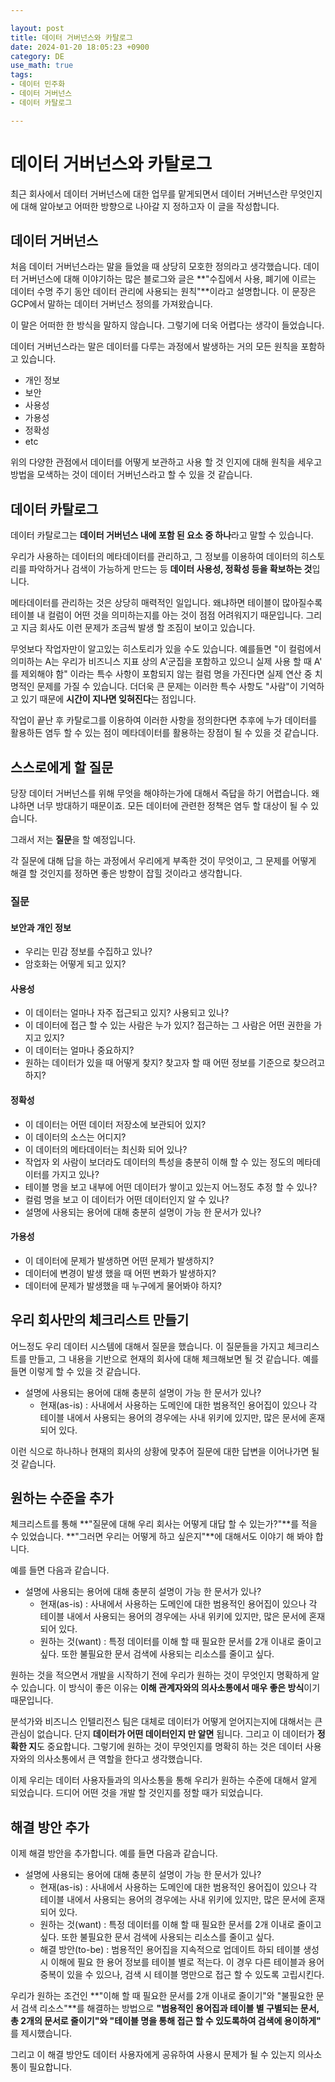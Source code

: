 ```yaml
---

layout: post
title: 데이터 거버넌스와 카탈로그
date: 2024-01-20 18:05:23 +0900
category: DE
use_math: true
tags:
- 데이터 민주화
- 데이터 거버넌스
- 데이터 카탈로그

---
```


# 데이터 거버넌스와 카탈로그

최근 회사에서 데이터 거버넌스에 대한 업무를 맡게되면서 데이터 거버넌스란 무엇인지에 대해 알아보고 어떠한 방향으로 나아갈 지 정하고자 이 글을 작성합니다.

## 데이터 거버넌스

처음 데이터 거버넌스라는 말을 들었을 때 상당히 모호한 정의라고 생각했습니다. 데이터 거버넌스에 대해 이야기하는 많은 블로그와 글은 **"수집에서 사용, 폐기에 이르는 데이터 수명 주기 동안 데이터 관리에 사용되는 원칙"**이라고 설명합니다. 이 문장은 GCP에서 말하는 데이터 거버넌스 정의를 가져왔습니다.

이 말은 어떠한 한 방식을 말하지 않습니다. 그렇기에 더욱 어렵다는 생각이 들었습니다.

데이터 거버넌스라는 말은 데이터를 다루는 과정에서 발생하는 거의 모든 원칙을 포함하고 있습니다.

- 개인 정보
- 보안
- 사용성
- 가용성
- 정확성
- etc

위의 다양한 관점에서 데이터를 어떻게 보관하고 사용 할 것 인지에 대해 원칙을 세우고 방법을 모색하는 것이 데이터 거버넌스라고 할 수 있을 것 같습니다.

## 데이터 카탈로그

데이터 카탈로그는 **데이터 거버넌스 내에 포함 된 요소 중 하나**라고 말할 수 있습니다.

우리가 사용하는 데이터의 메타데이터를 관리하고, 그 정보를 이용하여 데이터의 히스토리를 파악하거나 검색이 가능하게 만드는 등 **데이터 사용성, 정확성 등을 확보하는 것**입니다.

메타데이터를 관리하는 것은 상당히 매력적인 일입니다. 왜냐하면 테이블이 많아질수록 테이블 내 컬럼이 어떤 것을 의미하는지를 아는 것이 점점 어려워지기 때문입니다. 그리고 지금 회사도 이런 문제가 조금씩 발생 할 조짐이 보이고 있습니다.

무엇보다 작업자만이 알고있는 히스토리가 있을 수도 있습니다. 예를들면 "이 컬럼에서 의미하는 A는 우리가 비즈니스 지표 상의 A'군집을 포함하고 있으니 실제 사용 할 때 A' 를 제외해야 함" 이라는 특수 사항이 포함되지 않는 컬럼 명을 가진다면 실제 연산 중 치명적인 문제를 가질 수 있습니다. 더더욱 큰 문제는 이러한 특수 사항도 "사람"이 기억하고 있기 때문에 **시간이 지나면 잊혀진다**는 점입니다.

작업이 끝난 후 카탈로그를 이용하여 이러한 사항을 정의한다면 추후에 누가 데이터를 활용하든 염두 할 수 있는 점이 메타데이터를 활용하는 장점이 될 수 있을 것 같습니다.

## 스스로에게 할 질문

당장 데이터 거버넌스를 위해 무엇을 해야하는가에 대해서 즉답을 하기 어렵습니다. 왜냐하면 너무 방대하기 때문이죠. 모든 데이터에 관련한 정책은 염두 할 대상이 될 수 있습니다.

그래서 저는 **질문**을 할 예정입니다.

각 질문에 대해 답을 하는 과정에서 우리에게 부족한 것이 무엇이고, 그 문제를 어떻게 해결 할 것인지를 정하면 좋은 방향이 잡힐 것이라고 생각합니다.

### 질문

#### 보안과 개인 정보
- 우리는 민감 정보를 수집하고 있나?
- 암호화는 어떻게 되고 있지?

#### 사용성
- 이 데이터는 얼마나 자주 접근되고 있지? 사용되고 있나?
- 이 데이터에 접근 할 수 있는 사람은 누가 있지? 접근하는 그 사람은 어떤 권한을 가지고 있지?
- 이 데이터는 얼마나 중요하지?
- 원하는 데이터가 있을 때 어떻게 찾지? 찾고자 할 때 어떤 정보를 기준으로 찾으려고 하지?

#### 정확성
- 이 데이터는 어떤 데이터 저장소에 보관되어 있지?
- 이 데이터의 소스는 어디지?
- 이 데이터의 메타데이터는 최신화 되어 있나?
- 작업자 외 사람이 보더라도 데이터의 특성을 충분히 이해 할 수 있는 정도의 메타데이터를 가지고 있나?
- 테이블 명을 보고 내부에 어떤 데이터가 쌓이고 있는지 어느정도 추정 할 수 있나?
- 컬럼 명을 보고 이 데이터가 어떤 데이터인지 알 수 있나?
- 설명에 사용되는 용어에 대해 충분히 설명이 가능 한 문서가 있나?

#### 가용성
- 이 데이터에 문제가 발생하면 어떤 문제가 발생하지?
- 데이터에 변경이 발생 했을 때 어떤 변화가 발생하지?
- 데이터에 문제가 발생했을 때 누구에게 물어봐야 하지?

## 우리 회사만의 체크리스트 만들기

어느정도 우리 데이터 시스템에 대해서 질문을 했습니다. 이 질문들을 가지고 체크리스트를 만들고, 그 내용을 기반으로 현재의 회사에 대해 체크해보면 될 것 같습니다. 예를 들면 이렇게 할 수 있을 것 같습니다.

- 설명에 사용되는 용어에 대해 충분히 설명이 가능 한 문서가 있나?
	- 현재(as-is) : 사내에서 사용하는 도메인에 대한 범용적인 용어집이 있으나 각 테이블 내에서 사용되는 용어의 경우에는 사내 위키에 있지만, 많은 문서에 혼재되어 있다.

이런 식으로 하나하나 현재의 회사의 상황에 맞추어 질문에 대한 답변을 이어나가면 될 것 같습니다.

## 원하는 수준을 추가

체크리스트를 통해 **"질문에 대해 우리 회사는 어떻게 대답 할 수 있는가?"**를 적을 수 있었습니다. **"그러면 우리는 어떻게 하고 싶은지"**에 대해서도 이야기 해 봐야 합니다.

예를 들면 다음과 같습니다.

- 설명에 사용되는 용어에 대해 충분히 설명이 가능 한 문서가 있나?
	- 현재(as-is) : 사내에서 사용하는 도메인에 대한 범용적인 용어집이 있으나 각 테이블 내에서 사용되는 용어의 경우에는 사내 위키에 있지만, 많은 문서에 혼재되어 있다.
	- 원하는 것(want) : 특정 데이터를 이해 할 때 필요한 문서를 2개 이내로 줄이고 싶다. 또한 불필요한 문서 검색에 사용되는 리소스를 줄이고 싶다.

원하는 것을 적으면서 개발을 시작하기 전에 우리가 원하는 것이 무엇인지 명확하게 알 수 있습니다. 이 방식이 좋은 이유는 **이해 관계자와의 의사소통에서 매우 좋은 방식**이기 때문입니다.

분석가와 비즈니스 인텔리전스 팀은 대체로 데이터가 어떻게 얻어지는지에 대해서는 큰 관심이 없습니다. 단지 **데이터가 어떤 데이터인지 만 알면** 됩니다. 그리고 이 데이터가 **정확한 지**도 중요합니다. 그렇기에 원하는 것이 무엇인지를 명확히 하는 것은 데이터 사용자와의 의사소통에서 큰 역할을 한다고 생각했습니다.

이제 우리는 데이터 사용자들과의 의사소통을 통해 우리가 원하는 수준에 대해서 알게 되었습니다. 드디어 어떤 것을 개발 할 것인지를 정할 때가 되었습니다.

## 해결 방안 추가

이제 해결 방안을 추가합니다. 예를 들면 다음과 같습니다.

- 설명에 사용되는 용어에 대해 충분히 설명이 가능 한 문서가 있나?
	- 현재(as-is) : 사내에서 사용하는 도메인에 대한 범용적인 용어집이 있으나 각 테이블 내에서 사용되는 용어의 경우에는 사내 위키에 있지만, 많은 문서에 혼재되어 있다.
	- 원하는 것(want) : 특정 데이터를 이해 할 때 필요한 문서를 2개 이내로 줄이고 싶다. 또한 불필요한 문서 검색에 사용되는 리소스를 줄이고 싶다.
	- 해결 방안(to-be) : 범용적인 용어집을 지속적으로 업데이트 하되 테이블 생성 시 이해에 필요 한 용어 정보를 테이블 별로 적는다. 이 경우 다른 테이블과 용어 중복이 있을 수 있으나, 검색 시 테이블 명만으로 접근 할 수 있도록 고립시킨다.

우리가 원하는 조건인 **"이해 할 때 필요한 문서를 2개 이내로 줄이기"와 "불필요한 문서 검색 리소스"**를 해결하는 방법으로 **"범용적인 용어집과 테이블 별 구별되는 문서, 총 2개의 문서로 줄이기"와 "테이블 명을 통해 접근 할 수 있도록하여 검색에 용이하게"** 를 제시했습니다.

그리고 이 해결 방안도 데이터 사용자에게 공유하여 사용시 문제가 될 수 있는지 의사소통이 필요합니다.

